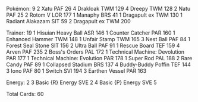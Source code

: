 Pokémon: 9
2 Xatu PAF 26
4 Drakloak TWM 129
4 Dreepy TWM 128
2 Natu PAF 25
2 Rotom V LOR 177
1 Manaphy BRS 41
1 Dragapult ex TWM 130
1 Radiant Alakazam SIT 59
2 Dragapult ex TWM 200

Trainer: 19
1 Hisuian Heavy Ball ASR 146
1 Counter Catcher PAR 160
1 Enhanced Hammer TWM 148
1 Unfair Stamp TWM 165
3 Nest Ball PAF 84
1 Forest Seal Stone SIT 156
2 Ultra Ball PAF 91
1 Rescue Board TEF 159
4 Arven PAF 235
2 Boss's Orders PAL 172
1 Technical Machine: Devolution PAR 177
1 Technical Machine: Evolution PAR 178
1 Super Rod PAL 188
2 Rare Candy PAF 89
1 Collapsed Stadium BRS 137
4 Buddy-Buddy Poffin TEF 144
3 Iono PAF 80
1 Switch SVI 194
3 Earthen Vessel PAR 163

Energy: 2
3 Basic {R} Energy SVE 2
4 Basic {P} Energy SVE 5

Total Cards: 60
